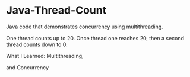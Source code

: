# Java-Thread-Count


Java code that demonstrates concurrency using multithreading.

One thread counts up to 20. Once thread one reaches 20, then a second thread counts down to 0.

What I Learned: Multithreading,

and Concurrency

